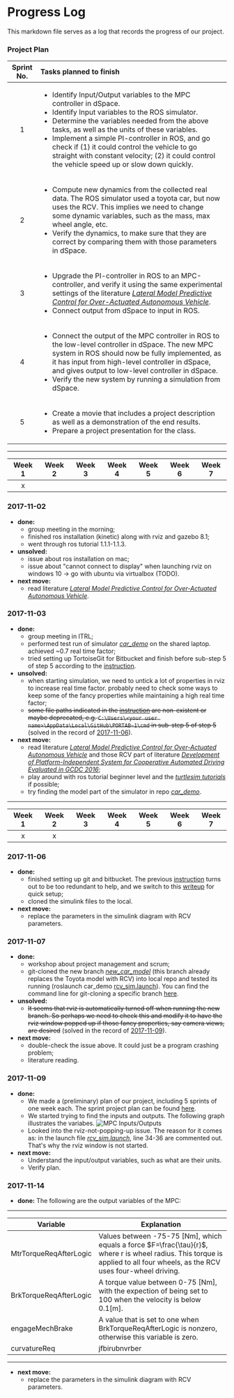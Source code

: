 # Progress Log

This markdown file serves as a log that records the progress of our project.

<a name="project_plan"></a>
### Project Plan

| Sprint No. | Tasks planned to finish |
|:----------:|:-----------------------|
| 1 |<ul><li>Identify Input/Output variables to the MPC controller in dSpace. </li><li>Identify Input variables to the ROS simulator. </li><li>Determine the variables needed from the above tasks, as well as the units of these variables. </li><li> Implement a simple PI-controller in ROS, and go check if (1) it could control the vehicle to go straight with constant velocity; (2) it could control the vehicle speed up or slow down quickly. | 
| 2 | <ul><li>Compute new dynamics from the collected real data. The ROS simulator used a toyota car, but now uses the RCV. This implies we need to change some dynamic variables, such as the mass, max wheel angle, etc. </li><li> Verify the dynamics, to make sure that they are correct by comparing them with those parameters in dSpace. |
| 3 | <ul><li>Upgrade the PI-controller in ROS to an MPC-controller, and verify it using the same experimental settings of the literature [*Lateral Model Predictive Control for Over-Actuated Autonomous Vehicle*](http://ieeexplore.ieee.org/document/7995737/?reload=true). </li><li> Connect output from dSpace to input in ROS. |
| 4 | <ul><li>Connect the output of the MPC controller in ROS to the low-level controller in dSpace. The new MPC system in ROS should now be fully implemented, as it has input from high-level controller in dSpace, and gives output to low-level controller in dSpace. </li><li>Verify the new system by running a simulation from dSpace. |
| 5 | <ul><li>Create a movie that includes a project description as well as a demonstration of the end results. </li><li>Prepare a project presentation for the class. |

---

| Week 1 | Week 2 | Week 3 | Week 4 | Week 5 | Week 6 | Week 7 |
|:------:|:------:|--------|--------|--------|--------|--------|
|    x   |        |        |        |        |        |        |

### 2017-11-02

- **done:**
  - group meeting in the morning;
  - finished ros installation (kinetic) along with rviz and gazebo 8.1;
  - went through ros tutorial 1.1.1-1.1.3.
- **unsolved:**
  - issue about ros installation on mac;
  - issue about "cannot connect to display" when launching rviz on windows 10 -> go with ubuntu via virtualbox (TODO).
- **next move:** 
  - read literature [*Lateral Model Predictive Control for Over-Actuated Autonomous Vehicle*](http://ieeexplore.ieee.org/document/7995737/?reload=true).

### 2017-11-03

- **done:**
  - group meeting in ITRL;
  - performed test run of simulator [*car_demo*](https://github.com/ecward/car_demo) on the shared laptop. achieved ~0.7 real time factor;
  - tried setting up TortoiseGit for Bitbucket and finish before sub-step 5 of step 5 according to the [instruction](https://gist.github.com/svanas/87330eeb17313ea50d5cf9c265ab693f#step-3-add-your-public-key-to-bitbucket).
- **unsolved:**
  - when starting simulation, we need to untick a lot of properties in rviz to increase real time factor. probably need to check some ways to keep some of the fancy properties while maintaining a high real time factor;
  - ~~some file paths indicated in the [instruction](https://gist.github.com/svanas/87330eeb17313ea50d5cf9c265ab693f#step-3-add-your-public-key-to-bitbucket) are non-existent or maybe deprecated, e.g. ```C:\Users\<your user name>\AppData\Local\GitHub\PORTAB~1\cmd``` in sub-step 5 of step 5~~ (solved in the record of [2017-11-06](#solved_issue_1)).
- **next move:** 
  - read literature [*Lateral Model Predictive Control for Over-Actuated Autonomous Vehicle*](http://ieeexplore.ieee.org/document/7995737/?reload=true) and those RCV part of literature [*Development of Platform-Independent System for Cooperative Automated Driving Evaluated in GCDC 2016*](http://ieeexplore.ieee.org/document/7891914/);
  - play around with ros tutorial beginner level and the [*turtlesim tutorials*](http://wiki.ros.org/turtlesim/Tutorials) if possible;
  - try finding the model part of the simulator in repo [*car_demo*](https://github.com/ecward/car_demo).
  
---

| Week 1 | Week 2 | Week 3 | Week 4 | Week 5 | Week 6 | Week 7 | 
|:------:|:------:|--------|--------|--------|--------|--------|
|    x   |    x   |        |        |        |        |        | 

### 2017-11-06

- **done:**
<a name="solved_issue_1"></a>
  - finished setting up git and bitbucket. The previous [instruction](https://gist.github.com/svanas/87330eeb17313ea50d5cf9c265ab693f#step-3-add-your-public-key-to-bitbucket) turns out to be too redundant to help, and we switch to this [writeup](http://guganeshan.com/blog/setting-up-git-and-tortoisegit-with-bitbucket-step-by-step.html) for quick setup;
  - cloned the simulink files to the local.
- **next move:** 
  - replace the parameters in the simulink diagram with RCV parameters.
  
### 2017-11-07

- **done:**
  - workshop about project management and scrum;
  - git-cloned the new branch [*new_car_model*](https://github.com/ecward/car_demo/tree/new_car_model) (this branch already replaces the Toyota model with RCV) into local repo and tested its running (roslaunch car_demo [rcv_sim.launch](https://github.com/ecward/car_demo/blob/new_car_model/car_demo/launch/rcv_sim.launch)). You can find the command line for git-cloning a specific branch [here](https://stackoverflow.com/questions/4811434/clone-only-one-branch).
- **unsolved:**
  - ~~It seems that rviz is automatically turned off when running the new branch. So perhaps we need to check this and modify it to have the rviz window popped up if those fancy properties, say camera views, are desired~~ (solved in the record of [2017-11-09](#solved_issue_2)).
- **next move:** 
  - double-check the issue above. It could just be a program crashing problem;
  - literature reading.
  
### 2017-11-09

- **done:**
  - We made a (preliminary) plan of our project, including 5 sprints of one week each. The sprint project plan can be found [here](#project_plan).
  - We started trying to find the inputs and outputs. The following graph illustrates the variabes. 
  ![MPC Inputs/Outputs](https://github.com/txzhao/Model-Control-RCV/blob/master/pic/MPCInputOutput.jpg)
  <a name="solved_issue_2"></a>
  - Looked into the rviz-not-popping-up issue. The reason for it comes as: in the launch file [*rcv_sim.launch*](https://github.com/ecward/car_demo/blob/new_car_model/car_demo/launch/rcv_sim.launch), line 34-36 are commented out. That's why the rviz window is not started.
- **next move:** 
  - Understand the input/output variables, such as what are their units.
  - Verify plan.
  
### 2017-11-14

- **done:**
The following are the output variables of the MPC:

---
| Variable | Explanation |
|----------|-------------|
| MtrTorqueReqAfterLogic | Values between -75-75 [Nm], which equals a force $F=\frac{\tau}{r}$, where r is wheel radius. This torque is applied to all four wheels, as the RCV uses four-wheel driving. | 
| BrkTorqueReqAfterLogic | A torque value between 0-75 [Nm], with the expection of being set to 100 when the velocity is below 0.1[m]. |
| engageMechBrake | A value that is set to one when BrkTorqueReqAfterLogic is nonzero, otherwise this variable is zero. |
| curvatureReq | jfbirubnvrber |

---


- **next move:** 
  - replace the parameters in the simulink diagram with RCV parameters.
  
